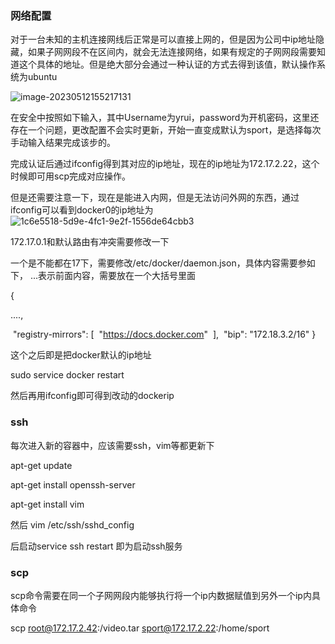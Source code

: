 ### 网络配置

对于一台未知的主机连接网线后正常是可以直接上网的，但是因为公司中ip地址隐藏，如果子网网段不在区间内，就会无法连接网络，如果有规定的子网网段需要知道这个具体的地址。但是绝大部分会通过一种认证的方式去得到该值，默认操作系统为ubuntu

![image-20230512155217131](C:\Users\yurui\AppData\Roaming\Typora\typora-user-images\image-20230512155217131.png)

在安全中按照如下输入，其中Username为yrui，password为开机密码，这里还存在一个问题，更改配置不会实时更新，开始一直变成默认为sport，是选择每次手动输入结果完成该步的。

完成认证后通过ifconfig得到其对应的ip地址，现在的ip地址为172.17.2.22，这个时候即可用scp完成对应操作。

但是还需要注意一下，现在是能进入内网，但是无法访问外网的东西，通过ifconfig可以看到docker0的ip地址为![1c6e5518-5d9e-4fc1-9e2f-1556de64cbb3](C:\Users\yurui\Documents\WXWork\1688856443429485\Cache\Image\2023-05\1c6e5518-5d9e-4fc1-9e2f-1556de64cbb3.jpg)

172.17.0.1和默认路由有冲突需要修改一下

一个是不能都在17下，需要修改/etc/docker/daemon.json，具体内容需要参如下， ...表示前面内容，需要放在一个大括号里面

{

   ....,

​     "registry-mirrors": [
​         "https://docs.docker.com"
​      ],
​     "bip": "172.18.3.2/16"
}

这个之后即是把docker默认的ip地址

sudo service docker restart

然后再用ifconfig即可得到改动的dockerip

### ssh

每次进入新的容器中，应该需要ssh，vim等都更新下

apt-get update

apt-get install openssh-server

apt-get install vim

然后 vim /etc/ssh/sshd_config

后启动service ssh restart 即为启动ssh服务

### scp

scp命令需要在同一个子网网段内能够执行将一个ip内数据赋值到另外一个ip内具体命令

scp root@172.17.2.42:/video.tar sport@172.17.2.22:/home/sport

